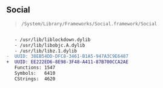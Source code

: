## Social

> `/System/Library/Frameworks/Social.framework/Social`

```diff

   - /usr/lib/liblockdown.dylib
   - /usr/lib/libobjc.A.dylib
   - /usr/lib/libz.1.dylib
-  UUID: 38EB54DD-DFC8-3461-B1A5-947A3C9E6487
+  UUID: EE222ED6-8E98-3F48-A411-87B700CCA2AE
   Functions: 1547
   Symbols:   6410
   CStrings:  4620

```
